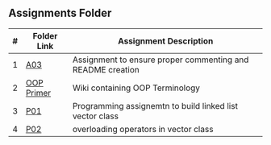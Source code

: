 ##  Assignments Folder

|   #   | Folder Link | Assignment Description |
| :---: | ----------- | ---------------------- |
|    1  | [A03](https://github.com/Jarette/2143-OOP-Greene/blob/main/Assignments/A03)| Assignment to ensure proper commenting and README creation|
|    2  | [OOP Primer](https://github.com/Jarette/2143-OOP-Greene/wiki)| Wiki containing OOP Terminology|
|    3  | [P01](https://github.com/Jarette/2143-OOP-Greene/tree/main/Assignments/P01)| Programming assignemtn to build linked list vector class|
|    4  | [P02](https://github.com/Jarette/2143-OOP-Greene/tree/main/Assignments/P02)| overloading operators in vector class|
